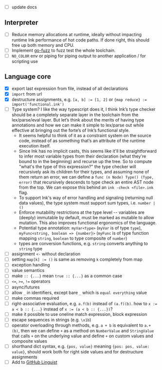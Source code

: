 - [ ] update docs

## Interpreter
- [ ] Reduce memory allocations at runtime, ideally without impacting runtime Ink performance of hot code paths. If done right, this should free up both memory and CPU.
- [ ] Implement [go-fuzz](http://go-talks.appspot.com/github.com/dvyukov/go-fuzz/slides/go-fuzz.slide#1) to fuzz test the whole toolchain.
- [ ] `NO_COLOR` env or piping for piping output to another application / for scripting use

## Language core
- [x] export last expression from file, instead of all declarations
- [x] `import` from url
- [x] destructure assignments, e.g. `[a, b] := [1, 2]` or `{map reduce} := import('functional.ink')`
- [ ] Type system? I like the way typescript does it, I think Ink’s type checker should be a completely separate layer in the toolchain from the lex/parse/eval layer. But let’s think about the merits of having type annotations and how we can make it simple to lex/parse out while effective at bringing out the forte’s of Ink’s functional style.
  - It seems helpful to think of it as a constraint system on the source code, instead of as something that’s an attribute of the runtime execution itself.
  - Since Ink has no implicit casts, this seems like it'll be straightforward to infer most variable types from their declaration (what they're bound to in the beginning) and recurse up the tree. So to compute "what's the type of this expression?" the type checker will recursively ask its children for their types, and assuming none of them return an error, we can define a `func (n Node) Type() (Type, error)` that recursively descends to type check an entire AST node from the top. We can expose this behind an `ink -check <file>.ink` flag.
  - To support Ink's way of error handling and signaling (returning null data values), the type system must support sum types, i.e. `number | ()`
  - Enforce mutability restrictions at the type level -- variables are (deeply) immutable by default, must be marked as mutable to allow mutation. This also improves functional ergonomics of the language.
  - Potential type annotation: `myVar<type>` (`myVar` is of type `type`), `myFunc<string, boolean => {number}>` (`myFunc` is of type function mapping `string`, `boolean` to type composite of `number`)
  - types are conversion functions, e.g. `string` converts anything to `string` type
- [ ] assignment `<-` without declaration
- [ ] setting `map[k] := ()` is same as removing `k` completely from map
- [ ] exception handling
- [ ] value semantics
- [ ] make `:: {...}` mean `true :: {...}` as a common case
- [ ] `<=`, `>=`, `!=` operators
- [ ] async/futures
- [ ] allow `_` in identifiers, except bare `_` which is `equal everything` value
- [ ] make commas required
- [ ] right-associative evaluation, e.g. `a.f(b)` instead of `(a.f)(b)`. how to `x := a < b :: {...}` instead of `x := (a < b :: {...})`?
- [ ] make it possible to use oneline match expression, block expression
- [ ] escape sequences in strings (e.g. `\x1b`)
- [ ] operator overloading through methods, e.g. `a + b` is equivalent to `a.+(b)`, then we can define `+` as a method on `NumberValue` and `StringValue` that calls `+` on the underlying value and define `+` on custom values and composite values
- [ ] shorthand dict syntax, e.g. `{pos, value}` meaning `{pos: pos, value: value}`, should work both for right side values and for destructure assignments
- [ ] Add to [GitHub Linguist](https://github.com/github/linguist)
